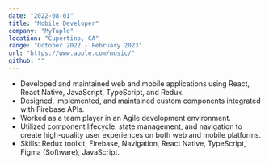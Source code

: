 ```yaml
---
date: "2022-08-01"
title: "Mobile Developer"
company: "MyTaple"
location: "Cupertino, CA"
range: "October 2022 - February 2023"
url: "https://www.apple.com/music/"
github: ""
---
```


- Developed and maintained web and mobile applications using React, React Native, JavaScript, TypeScript, and Redux.
- Designed, implemented, and maintained custom components integrated with Firebase APIs.
- Worked as a team player in an Agile development environment.
- Utilized component lifecycle, state management, and navigation to create high-quality user experiences on both web and mobile platforms.
- Skills: Redux toolkit, Firebase, Navigation, React Native, TypeScript, Figma (Software), JavaScript.
